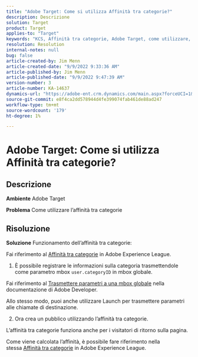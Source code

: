 ```yaml
---
title: "Adobe Target: Come si utilizza Affinità tra categorie?"
description: Descrizione
solution: Target
product: Target
applies-to: "Target"
keywords: "KCS, Affinità tra categorie, Adobe Target, come utilizzare, Adobe Experience League, mbox globale"
resolution: Resolution
internal-notes: null
bug: false
article-created-by: Jim Menn
article-created-date: "9/9/2022 9:33:36 AM"
article-published-by: Jim Menn
article-published-date: "9/9/2022 9:47:39 AM"
version-number: 3
article-number: KA-14637
dynamics-url: "https://adobe-ent.crm.dynamics.com/main.aspx?forceUCI=1&pagetype=entityrecord&etn=knowledgearticle&id=dacf6b79-2230-ed11-9db1-0022480866ad"
source-git-commit: e8f4ca2dd578944d4fe399074fab461de88ad247
workflow-type: tm+mt
source-wordcount: '179'
ht-degree: 1%

---
```


# Adobe Target: Come si utilizza Affinità tra categorie?

## Descrizione


<b>Ambiente</b>
Adobe Target

<b>Problema</b>
Come utilizzare l’affinità tra categorie


## Risoluzione


<b>Soluzione</b>
Funzionamento dell’affinità tra categorie:

Fai riferimento al [Affinità tra categorie](https://experienceleague.adobe.com/docs/target/using/audiences/visitor-profiles/category-affinity.html?lang=en) in Adobe Experience League.

1. È possibile registrare le informazioni sulla categoria trasmettendole come parametro mbox `user.categoryID` in mbox globale.

Fai riferimento al [Trasmettere parametri a una mbox globale](https://docs.adobe.com/help/en/target/using/implement-target/client-side/mbox-implement/global-mbox/pass-parameters-to-global-mbox.html "Fai clic sul collegamento seguente: https://docs.adobe.com/help/en/target/using/implement-target/client-side/mbox-implement/global-mbox/pass-parameters-to-global-mbox.html") nella documentazione di Adobe Developer.

Allo stesso modo, puoi anche utilizzare Launch per trasmettere parametri alle chiamate di destinazione.

2. Ora crea un pubblico utilizzando l’affinità tra categorie.

L’affinità tra categorie funziona anche per i visitatori di ritorno sulla pagina.

Come viene calcolata l’affinità, è possibile fare riferimento nella stessa [Affinità tra categorie](https://experienceleague.adobe.com/docs/target/using/audiences/visitor-profiles/category-affinity.html?lang=en) in Adobe Experience League.

